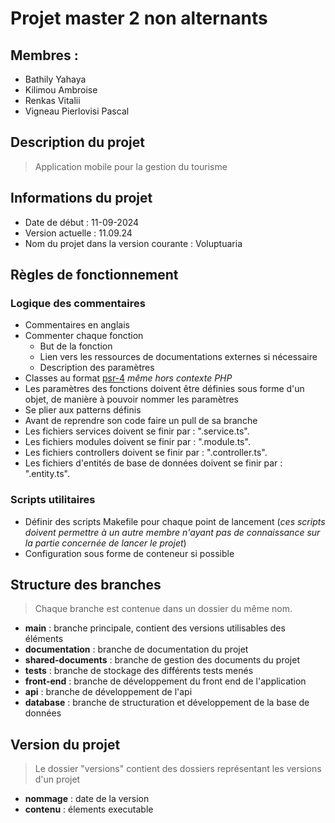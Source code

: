 # Projet master 2 non alternants

## Membres :

- Bathily Yahaya
- Kilimou Ambroise
- Renkas Vitalii
- Vigneau Pierlovisi Pascal

## Description du projet

> Application mobile pour la gestion du tourisme

## Informations du projet

- Date de début : 11-09-2024
- Version actuelle : 11.09.24
- Nom du projet dans la version courante : Voluptuaria

## Règles de fonctionnement

### Logique des commentaires

- Commentaires en anglais
- Commenter chaque fonction
    - But de la fonction
    - Lien vers les ressources de documentations externes si nécessaire
    - Description des paramètres
- Classes au format [psr-4](https://en.wikipedia.org/wiki/PHP_Standard_Recommendation) *même hors contexte PHP*
- Les paramètres des fonctions doivent être définies sous forme d'un objet, de manière à pouvoir nommer les paramètres
- Se plier aux patterns définis
- Avant de reprendre son code faire un pull de sa branche 
- Les fichiers services doivent se finir par : ".service.ts".
- Les fichiers modules doivent se finir par : ".module.ts".
- Les fichiers controllers doivent se finir par : ".controller.ts".
- Les fichiers d'entités de base de données doivent se finir par : ".entity.ts".

### Scripts utilitaires

- Définir des scripts Makefile pour chaque point de lancement (*ces scripts doivent permettre à un autre membre n'ayant pas de connaissance sur la partie concernée de lancer le projet*)
- Configuration sous forme de conteneur si possible

## Structure des branches

> Chaque branche est contenue dans un dossier du même nom.

- **main** : branche principale, contient des versions utilisables des éléments
- **documentation** : branche de documentation du projet
- **shared-documents** : branche de gestion des documents du projet
- **tests** : branche de stockage des différents tests menés
- **front-end** : branche de développement du front end de l'application
- **api** : branche de développement de l'api
- **database** : branche de structuration et développement de la base de données

## Version du projet

> Le dossier "versions" contient des dossiers représentant les versions d'un projet

- **nommage** : date de la version
- **contenu** : élements executable 